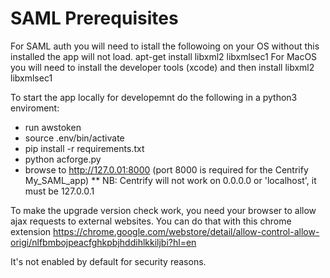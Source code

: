 # SAML Prerequisites 

For SAML auth you will need to istall the followoing on your OS without this installed the app will not load.
apt-get install libxml2 libxmlsec1
For MacOS you will need to install the developer tools (xcode) and then install libxml2 libxmlsec1

To start the app locally for developemnt do the following in a python3 enviroment: 
* run awstoken
* source .env/bin/activate
* pip install -r requirements.txt
* python acforge.py
* browse to http://127.0.01:8000 (port 8000 is required for the Centrify My_SAML_app)
** NB: Centrify will not work on 0.0.0.0 or 'localhost', it must be 127.0.0.1

To make the upgrade version check work, you need your browser to allow
ajax requests to external websites.
You can do that with this chrome extension
https://chrome.google.com/webstore/detail/allow-control-allow-origi/nlfbmbojpeacfghkpbjhddihlkkiljbi?hl=en

It's not enabled by default for security reasons.